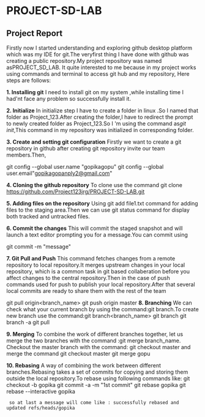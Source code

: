 # PROJECT-SD-LAB
## Project Report

Firstly  now I started understanding and exploring github desktop platform which was my IDE for git.The veryfirst thing I have 
done with github was creating a public repository.My project repository was named asPROJECT_SD_LAB. It quite interested to me
because in my project works using commands and terminal to access git hub and my repository, Here steps are follows:

**1. Installing git**
I need to install git on my system ,while installing time I had'nt face any problem so successfully install it.

**2. Initialize**
In initialize step I have to create a folder in linux .So I named that folder as Project_123.After creating the folder,I have 
to redirect the prompt to newly created folder as Project_123.So I 'm using the command as*git init*,This command in my 
repository was initialized in corresponding folder.

**3. Create and setting git configuration**
 Firstly we want to create a git repository in github after creating git repository invite our team members.Then,
   
   git config --global user.name "gopikagopu"
   git config --global user.email"gopikagopanply2@gmail.com"
   
 **4. Cloning the github repository**
 To clone use the command git clone https://github.com/Project123jrg/PROJECT-SD-LAB.git
 
 **5. Adding files on the repository**
 Using git add file1.txt command for adding files to the staging area.Then we can use git status command for display both
 tracked and untracked files.
 
 **6. Commit the changes**
 This will commit the staged snapshot and will launch a text editor prompting you for a message.You can commit using
  
   git commit -m "message"
   
 **7. Git Pull and Push**
 This command fetches changes from a remote repository to local repository.It merges upstream changes in your local repository,
 which is a common task in git based collaberation before you affect changes to the central repository.Then in the case of push 
 commands used for push to publish your local repository.After that several local commits are ready to share them with the rest
 of the team
   
   git pull origin<branch_name>
   git push origin master
 **8. Branching**
 We can check what your current branch by using the command:git branch.To create new branch use the command:git branch<branch_name>
     git branch
     git branch -a
     git pull
     
 **9. Merging**
 To combine the work of different branches together, let us merge the two branches with the command :git merge branch_name.
 Checkout the master branch with the command: git checkout master and merge the command
     git checkout master
     git merge gopu
 
 **10. Rebasing**
 A way of combining  the work between different branches.Rebasing takes a set of commits for copying and storing them outside the
 local repository.To rebase using following commands like:
     git checkout -b gopika
     git commit -a -m "1st commit"
     git rebase gopika
     git rebase --interactive gopika
     
     so at last a message will come like : successfully rebased and updated refs/heads/gopika
   
 
 
 
 
 




